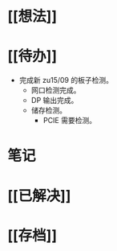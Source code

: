 # [[想法]]

# [[待办]]
- 完成新 zu15/09 的板子检测。
	- 网口检测完成。
	- DP 输出完成。
	- 储存检测。
		- PCIE 需要检测。
# 笔记

# [[已解决]]

# [[存档]]